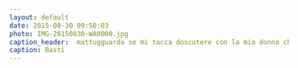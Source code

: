 ```yaml
---
layout: default
date: 2015-08-30 09:50:03
photo: IMG-20150830-WA0000.jpg
caption_header:  mattugguarda se mi tocca doscutere con la mia donna che ricotta, parmigiano, uova etc. negli gnocchi c'entrano cone cavoli a merenda!?!😡
caption: Basti
---
```

